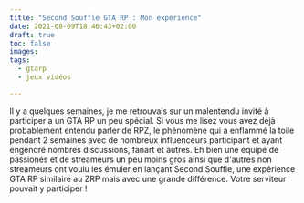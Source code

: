 ```yaml
---
title: "Second Souffle GTA RP : Mon expérience"
date: 2021-08-09T18:46:43+02:00
draft: true
toc: false
images:
tags:
  - gtarp
  - jeux vidéos

---
```


Il y a quelques semaines, je me retrouvais sur un malentendu invité à participer a un GTA RP un peu spécial. Si vous me lisez vous avez déjà probablement entendu parler de RPZ, le phénomène qui a enflammé la toile pendant 2 semaines avec de nombreux influenceurs participant et ayant engendré nombres discussions, fanart et autres. Eh bien une équipe de passionés et de streameurs un peu moins gros ainsi que d'autres non streameurs ont voulu les émuler en lançant Second Souffle, une expérience GTA RP similaire au ZRP mais avec une grande différence. Votre serviteur pouvait y participer !